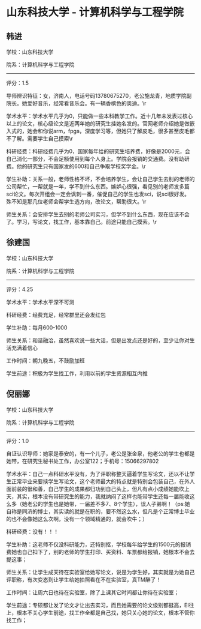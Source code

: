 # 山东科技大学 - 计算机科学与工程学院

## 韩进

学校：山东科技大学

院系：计算机科学与工程学院

* * *

评分：1.5

导师辨识特征：女，济南人，电话号码13780675270，老公施龙青，地质学院副院长。她爱好音乐，经常看音乐会。有一辆香槟色的奥迪。\r

学术水平：学术水平几乎为0，只能做一些本科教学工作。近十几年未发表过核心以上的论文，核心级论文是近两年她的研究生挂她名发的。官网老师介绍她是做嵌入式的，她会和你说arm，fpga，深度学习等，但她只了解皮毛，很多甚至皮毛都不了解。需要学生自己摸索\r

科研经费：科研经费几乎为0，国家每年给的研究生培养费，好像是2000元，会自己消化一部分，不会足额使用到每个人身上。学院会报销的交通费。没有助研费。他的研究生只有国家发的600和自己争取学校奖学金。\r

学生补助：关系一般，老师性格不坏，不会培养学生，会让自己学生去别的老师的公司帮忙，一帮就是一年，学不到什么东西。嫉妒心很强，看见别的老师发多篇sci论文。每次开组会一定会讽刺一番，催促自己的学生也发sci，说sci很好发。殊不知是那几位老师会帮学生选方向，改论文，帮助很大。\r

师生关系：会安排学生去别的老师公司实习，但学不到什么东西，现在应该不会了。学习，写论文，找工作，基本靠自己。前途只能自己摸索。\r

## 徐建国

学校：山东科技大学

院系：计算机科学与工程学院

* * *

评分：4.25

学术水平：学术水平深不可测

科研经费：经费充足，经常群里还会发红包

学生补助：每月600-1000

师生关系：和谐融洽，虽然喜欢说一些大话，但是出发点还是好的，至少让你对生活充满着信心

工作时间：朝九晚五，不鼓励加班

学生前途：积极为学生找工作，利用以前的学生资源相互内推

## 倪丽娜

学校：山东科技大学

院系：计算机科学与工程学院

* * *

评分：1.0

自证认识导师：她家是泰安的，有一个儿子，老公是张金泉，他老公的学生也都是她带，在研究生秘书处工作，办公室122；手机号：15066297802

学术水平：自己一点科研水平没有，为了评职称整天逼着学生写论文，还以不让学生正常毕业来要挟学生写论文，这个老师最大的特点就是特别会包装自己，在外人面前装的很和善，自己学生的成果都归功到自己头上，但凡有点小成绩她能吹上天，其实，根本没有带研究生的能力，我就纳闷了这样也能带学生还每一届能收这么多（她老公的学生也是她带，一届差不多7、8个学生），误人子弟啊！（ps:她自称是同济的博士，其实读的就是在职的，要不然这么水，但凡是个正常博士毕业的也不会像她这么次啊，没有一个领域精通的，就会吹牛；）

科研经费：没有！！！

学生补助：这老师不仅没科研能力，还特别抠，学校每年给学生的1500元的报销费她也自己扣下了，别的老师的学生打印、买资料、车票都给报销，她根本不会去提这事；

师生关系：让学生成天待在实验室给她写论文，说是为学生好，其实就是为她自己评职称，有次变态到让学生给她拍照看在不在实验室，真TM醉了！

工作时间：让周六日也待在实验室，除了上课其它时间都让你待在实验室；

学生前途：专硕都让发了论文才让出去实习，而且她需要的论文级别都挺高，EI往上，根本不关心学生前途，找工作全都是自己找，她只关心她的论文，根本不管你找工作；